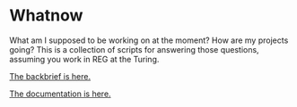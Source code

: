 # Whatnow

What am I supposed to be working on at the moment? How are my projects going?
This is a collection of scripts for answering those questions, assuming you work
in REG at the Turing.

[The backbrief is here.](https://github.com/alan-turing-institute/whatnow/blob/main/backbrief/backbrief.org)

[The documentation is here.](https://alan-turing-institute.github.io/whatnow/)

